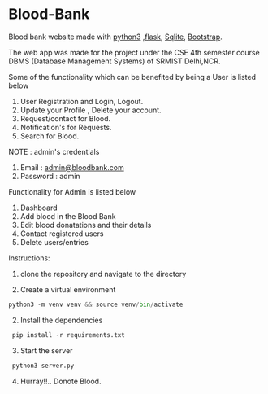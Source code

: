 # Blood-Bank
Blood bank website made with [python3](https://www.python.org/download/releases/3.0/) ,[flask](http://flask.pocoo.org/), [Sqlite](https://www.sqlite.org/index.html), [Bootstrap](https://getbootstrap.com). 

The web app was made for the project under the  CSE 4th semester course DBMS (Database Management Systems) of SRMIST Delhi,NCR.

Some of the functionality which can be benefited by being a User is listed below

1. User Registration and Login, Logout.
2. Update your Profile , Delete your account.
3. Request/contact for Blood.
4. Notification's for Requests.
5. Search for Blood.

NOTE : admin's credentials

1. Email : admin@bloodbank.com
2. Password : admin

Functionality for Admin is listed below

1. Dashboard
2. Add blood in the Blood Bank
3. Edit blood donatations and their details
4. Contact registered users
5. Delete users/entries

Instructions:

1. clone the repository and navigate to the directory 

2. Create a virtual environment 
```python
python3 -m venv venv && source venv/bin/activate
```

2. Install the dependencies

```python
 pip install -r requirements.txt
```
3. Start the server

```python
 python3 server.py
```
4. Hurray!!.. Donote Blood.




